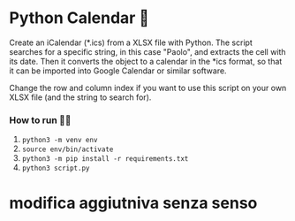 # Python Calendar 📆

Create an iCalendar (\*.ics) from a XLSX file with Python.
The script searches for a specific string, in this case "Paolo", and extracts the cell with its date.
Then it converts the object to a calendar in the \*ics format, so that it can be imported into Google Calendar or similar software.

Change the row and column index if you want to use this script on your own XLSX file (and the string to search for).

### How to run 🏃🏻

1. `python3 -m venv env`
1. `source env/bin/activate`
1. `python3 -m pip install -r requirements.txt`
1. `python3 script.py`


# modifica aggiutniva senza senso

